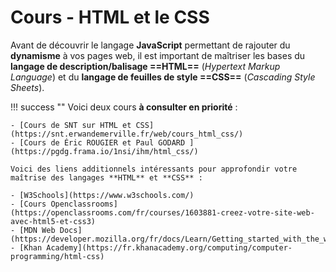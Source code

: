 # Cours - HTML et le CSS

Avant de découvrir le langage **JavaScript** permettant de rajouter du **dynamisme** à vos pages web, il est important de maîtriser les bases du **langage de description/balisage ==HTML==** (*Hypertext Markup Language*) et du **langage de feuilles de style ==CSS==** (*Cascading Style Sheets*).

!!! success ""
    Voici deux cours **à consulter en priorité** :

    - [Cours de SNT sur HTML et CSS](https://snt.erwandemerville.fr/web/cours_html_css/)
    - [Cours de Éric ROUGIER et Paul GODARD ](https://pgdg.frama.io/1nsi/ihm/html_css/)

    Voici des liens additionnels intéressants pour approfondir votre maîtrise des langages **HTML** et **CSS** :

    - [W3Schools](https://www.w3schools.com/)
    - [Cours Openclassrooms](https://openclassrooms.com/fr/courses/1603881-creez-votre-site-web-avec-html5-et-css3)
    - [MDN Web Docs](https://developer.mozilla.org/fr/docs/Learn/Getting_started_with_the_web)
    - [Khan Academy](https://fr.khanacademy.org/computing/computer-programming/html-css)